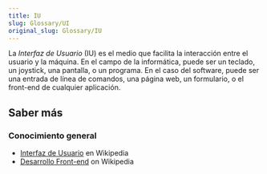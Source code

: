 ```yaml
---
title: IU
slug: Glossary/UI
original_slug: Glossary/IU
---
```

La _Interfaz de Usuario_ (IU) es el medio que facilita la interacción entre el usuario y la máquina. En el campo de la informática, puede ser un teclado, un joystick, una pantalla, o un programa. En el caso del software, puede ser una entrada de línea de comandos, una página web, un formulario, o el front-end de cualquier aplicación.

## Saber más

### Conocimiento general

- [Interfaz de Usuario](https://es.wikipedia.org/wiki/Interfaz_de_usuario) en Wikipedia
- [Desarrollo Front-end](https://es.wikipedia.org/wiki/Desarrollo_web_Front-end) on Wikipedia
